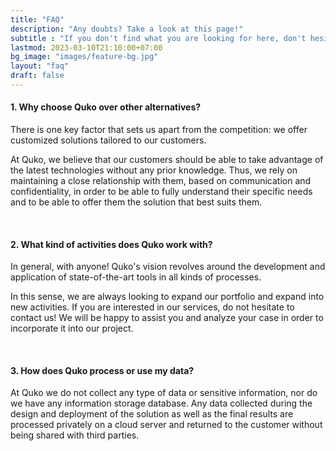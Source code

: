 ```yaml
---
title: "FAQ"
description: "Any doubts? Take a look at this page!"
subtitle : "If you don't find what you are looking for here, don't hesitate to contact us!"
lastmod: 2023-03-10T21:10:00+07:00
bg_image: "images/feature-bg.jpg"
layout: "faq"
draft: false
---
```



#### 1. Why choose Quko over other alternatives?

There is one key factor that sets us apart from the competition: we offer customized solutions tailored to our customers.

At Quko, we believe that our customers should be able to take advantage of the latest technologies without any prior knowledge. Thus, we rely on maintaining a close relationship with them, based on communication and confidentiality, in order to be able to fully understand their specific needs and to be able to offer them the solution that best suits them.

<br>

#### 2. What kind of activities does Quko work with?

In general, with anyone! Quko's vision revolves around the development and application of state-of-the-art tools in all kinds of processes. 

In this sense, we are always looking to expand our portfolio and expand into new activities. If you are interested in our services, do not hesitate to contact us! We will be happy to assist you and analyze your case in order to incorporate it into our project.

<br>

#### 3. How does Quko process or use my data?

At Quko we do not collect any type of data or sensitive information, nor do we have any information storage database. Any data collected during the design and deployment of the solution as well as the final results are processed privately on a cloud server and returned to the customer without being shared with third parties.
